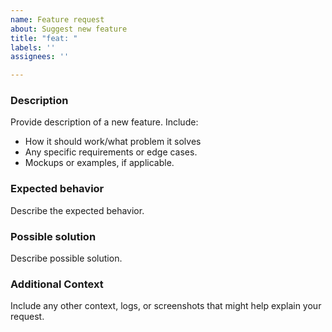 ```yaml
---
name: Feature request
about: Suggest new feature
title: "feat: "
labels: ''
assignees: ''

---
```


### Description

Provide description of a new feature. Include:

- How it should work/what problem it solves
- Any specific requirements or edge cases.
- Mockups or examples, if applicable.

<!-- Example:
Create Members GET API to retrieve a list of members from the file (database) repository.
GET API does not modify data. It will also handle GET API Response Codes:

- HTTP response code 200 (OK)
- HTTP response code 404 (NOT FOUND)
- HTTP response code 400 (BAD REQUEST)

GET API will return all member's data from the repository -->

### Expected behavior

Describe the expected behavior.

<!-- Example:  When Client use GET to access members resources that are located at the specified URL on
the server, the server will respond with the list of members and all its data. -->

### Possible solution

Describe possible solution.

<!-- Example: Use the Controller-Service-Repository pattern from Spring Boot applications. The
Controller is responsible for exposing the GET functionality to the client. The Repository is
responsible for storing and retrieving members data. The Service gets the request from the
Controller and use Repository functions to get data from the database. -->

### Additional Context

Include any other context, logs, or screenshots that might help explain your request.

<!-- 
For example: 
- Enhanced feature designs Screenshot
- API structure
- Schema
-->

